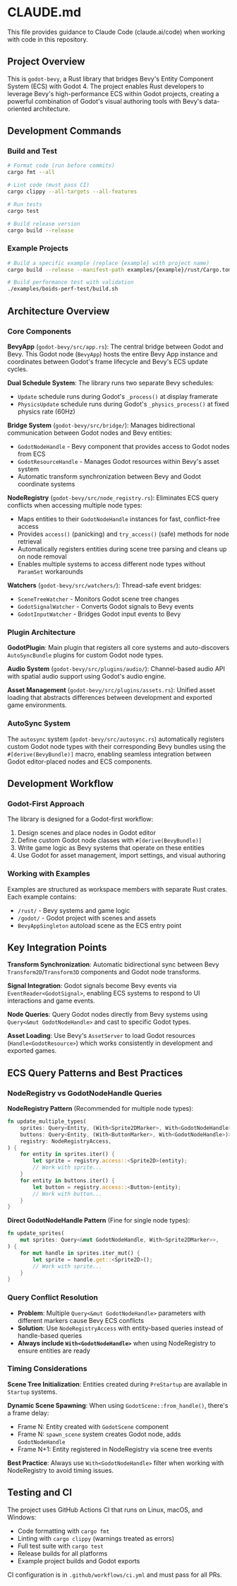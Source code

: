 # CLAUDE.md

This file provides guidance to Claude Code (claude.ai/code) when working with code in this repository.

## Project Overview

This is `godot-bevy`, a Rust library that bridges Bevy's Entity Component System (ECS) with Godot 4. The project enables Rust developers to leverage Bevy's high-performance ECS within Godot projects, creating a powerful combination of Godot's visual authoring tools with Bevy's data-oriented architecture.

## Development Commands

### Build and Test
```bash
# Format code (run before commits)
cargo fmt --all

# Lint code (must pass CI)
cargo clippy --all-targets --all-features

# Run tests
cargo test

# Build release version
cargo build --release
```

### Example Projects
```bash
# Build a specific example (replace {example} with project name)
cargo build --release --manifest-path examples/{example}/rust/Cargo.toml

# Build performance test with validation
./examples/boids-perf-test/build.sh
```

## Architecture Overview

### Core Components

**BevyApp** (`godot-bevy/src/app.rs`): The central bridge between Godot and Bevy. This Godot node (`BevyApp`) hosts the entire Bevy App instance and coordinates between Godot's frame lifecycle and Bevy's ECS update cycles.

**Dual Schedule System**: The library runs two separate Bevy schedules:
- `Update` schedule runs during Godot's `_process()` at display framerate
- `PhysicsUpdate` schedule runs during Godot's `_physics_process()` at fixed physics rate (60Hz)

**Bridge System** (`godot-bevy/src/bridge/`): Manages bidirectional communication between Godot nodes and Bevy entities:
- `GodotNodeHandle` - Bevy component that provides access to Godot nodes from ECS
- `GodotResourceHandle` - Manages Godot resources within Bevy's asset system
- Automatic transform synchronization between Bevy and Godot coordinate systems

**NodeRegistry** (`godot-bevy/src/node_registry.rs`): Eliminates ECS query conflicts when accessing multiple node types:
- Maps entities to their `GodotNodeHandle` instances for fast, conflict-free access
- Provides `access()` (panicking) and `try_access()` (safe) methods for node retrieval
- Automatically registers entities during scene tree parsing and cleans up on node removal
- Enables multiple systems to access different node types without `ParamSet` workarounds

**Watchers** (`godot-bevy/src/watchers/`): Thread-safe event bridges:
- `SceneTreeWatcher` - Monitors Godot scene tree changes
- `GodotSignalWatcher` - Converts Godot signals to Bevy events  
- `GodotInputWatcher` - Bridges Godot input events to Bevy

### Plugin Architecture

**GodotPlugin**: Main plugin that registers all core systems and auto-discovers `AutoSyncBundle` plugins for custom Godot node types.

**Audio System** (`godot-bevy/src/plugins/audio/`): Channel-based audio API with spatial audio support using Godot's audio engine.

**Asset Management** (`godot-bevy/src/plugins/assets.rs`): Unified asset loading that abstracts differences between development and exported game environments.

### AutoSync System

The `autosync` system (`godot-bevy/src/autosync.rs`) automatically registers custom Godot node types with their corresponding Bevy bundles using the `#[derive(BevyBundle)]` macro, enabling seamless integration between Godot editor-placed nodes and ECS components.

## Development Workflow

### Godot-First Approach
The library is designed for a Godot-first workflow:
1. Design scenes and place nodes in Godot editor
2. Define custom Godot node classes with `#[derive(BevyBundle)]` 
3. Write game logic as Bevy systems that operate on these entities
4. Use Godot for asset management, import settings, and visual authoring

### Working with Examples
Examples are structured as workspace members with separate Rust crates. Each example contains:
- `/rust/` - Bevy systems and game logic
- `/godot/` - Godot project with scenes and assets
- `BevyAppSingleton` autoload scene as the ECS entry point

## Key Integration Points

**Transform Synchronization**: Automatic bidirectional sync between Bevy `Transform2D`/`Transform3D` components and Godot node transforms.

**Signal Integration**: Godot signals become Bevy events via `EventReader<GodotSignal>`, enabling ECS systems to respond to UI interactions and game events.

**Node Queries**: Query Godot nodes directly from Bevy systems using `Query<&mut GodotNodeHandle>` and cast to specific Godot types.

**Asset Loading**: Use Bevy's `AssetServer` to load Godot resources (`Handle<GodotResource>`) which works consistently in development and exported games.

## ECS Query Patterns and Best Practices

### NodeRegistry vs GodotNodeHandle Queries

**NodeRegistry Pattern** (Recommended for multiple node types):
```rust
fn update_multiple_types(
    sprites: Query<Entity, (With<Sprite2DMarker>, With<GodotNodeHandle>)>,
    buttons: Query<Entity, (With<ButtonMarker>, With<GodotNodeHandle>)>,
    registry: NodeRegistryAccess,
) {
    for entity in sprites.iter() {
        let sprite = registry.access::<Sprite2D>(entity);
        // Work with sprite...
    }
    for entity in buttons.iter() {
        let button = registry.access::<Button>(entity);
        // Work with button...
    }
}
```

**Direct GodotNodeHandle Pattern** (Fine for single node types):
```rust
fn update_sprites(
    mut sprites: Query<&mut GodotNodeHandle, With<Sprite2DMarker>>,
) {
    for mut handle in sprites.iter_mut() {
        let sprite = handle.get::<Sprite2D>();
        // Work with sprite...
    }
}
```

### Query Conflict Resolution

- **Problem**: Multiple `Query<&mut GodotNodeHandle>` parameters with different markers cause Bevy ECS conflicts
- **Solution**: Use `NodeRegistryAccess` with entity-based queries instead of handle-based queries
- **Always include `With<GodotNodeHandle>`** when using NodeRegistry to ensure entities are ready

### Timing Considerations

**Scene Tree Initialization**: Entities created during `PreStartup` are available in `Startup` systems.

**Dynamic Scene Spawning**: When using `GodotScene::from_handle()`, there's a frame delay:
- Frame N: Entity created with `GodotScene` component  
- Frame N: `spawn_scene` system creates Godot node, adds `GodotNodeHandle`
- Frame N+1: Entity registered in NodeRegistry via scene tree events

**Best Practice**: Always use `With<GodotNodeHandle>` filter when working with NodeRegistry to avoid timing issues.

## Testing and CI

The project uses GitHub Actions CI that runs on Linux, macOS, and Windows:
- Code formatting with `cargo fmt`
- Linting with `cargo clippy` (warnings treated as errors)
- Full test suite with `cargo test`
- Release builds for all platforms
- Example project builds and Godot exports

CI configuration is in `.github/workflows/ci.yml` and must pass for all PRs.